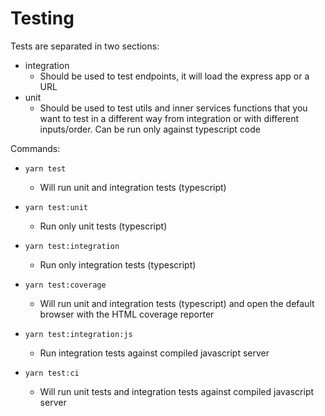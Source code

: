 # Testing

Tests are separated in two sections:

  * integration
    * Should be used to test endpoints, it will load the express app or a URL
  * unit
    * Should be used to test utils and inner services functions that you want to test in a different way from integration or with different inputs/order.
    Can be run only against typescript code

Commands:

 * `yarn test`

    * Will run unit and integration tests (typescript)

 * `yarn test:unit`

    * Run only unit tests (typescript)

 * `yarn test:integration`

    * Run only integration tests (typescript)

 * `yarn test:coverage`

    * Will run unit and integration tests (typescript) and open the default browser with the HTML coverage reporter


 * `yarn test:integration:js`

    * Run integration tests against compiled javascript server


 * `yarn test:ci`

    * Will run unit tests and integration tests against compiled javascript server
